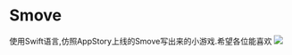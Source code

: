 # Smove


使用Swift语言,仿照AppStory上线的Smove写出来的小游戏.希望各位能喜欢
![](http://a4.qpic.cn/psb?/V13kW68D2keIfh/e3oUwY7FWeMZ6ahTwPDjDwGlEBfvQ1N*.X5h1T.OWpw!/c/dI8BAAAAAAAA&ek=1&kp=1&pt=0&bo=aAHwAGgB8AACCCw!&sce=0-12-12&rf=viewer_311)
